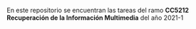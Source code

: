 En este repositorio se encuentran las tareas del ramo **CC5212 Recuperación de la Información Multimedia** del año 2021-1
